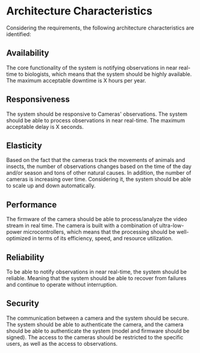 # Architecture Characteristics

Considering the requirements, the following architecture characteristics are identified:

## Availability
The core functionality of the system is notifying observations in near real-time to biologists, which means that the system should be highly available. The maximum acceptable downtime is X hours per year.

## Responsiveness
The system should be responsive to Cameras' observations. The system should be able to process observations in near real-time. The maximum acceptable delay is X seconds.

## Elasticity
Based on the fact that the cameras track the movements of animals and insects, the number of observations changes based on the time of the day and/or season and tons of other natural causes. In addition, the number of cameras is increasing over time. Considering it, the system should be able to scale up and down automatically.

## Performance
The firmware of the camera should be able to process/analyze the video stream in real time. The camera is built with a combination of ultra-low-power microcontrollers, which means that the processing should be well-optimized in terms of its efficiency, speed, and resource utilization.

## Reliability
To be able to notify observations in near real-time, the system should be reliable. Meaning that the system should be able to recover from failures and continue to operate without interruption. 

## Security
The communication between a camera and the system should be secure. The system should be able to authenticate the camera, and the camera should be able to authenticate the system (model and firmware should be signed). The access to the cameras should be restricted to the specific users, as well as the access to observations.

